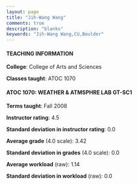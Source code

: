 ```yaml
---
layout: page
title: "Jih-Wang Wang" 
comments: true
description: "blanks"
keywords: "Jih-Wang Wang,CU,Boulder"
---
```

<head>
<script src="https://ajax.googleapis.com/ajax/libs/jquery/2.1.3/jquery.min.js"></script>
<script src="https://dl.dropboxusercontent.com/s/pc42nxpaw1ea4o9/highcharts.js?dl=0"></script>
<!-- <script src="../assets/js/highcharts.js"></script> -->
<style type="text/css">@font-face {
	font-family: "Bebas Neue";
	src: url(https://www.filehosting.org/file/details/544349/BebasNeue Regular.otf) format("opentype");
	}
	h1.Bebas { 
		font-family: "Bebas Neue", Verdana, Tahoma;
	}
</style>
</head>
	   
#### TEACHING INFORMATION

**College**: College of Arts and Sciences

**Classes taught**: ATOC 1070

#### ATOC 1070: WEATHER & ATMSPHRE LAB GT-SC1

**Terms taught**: Fall 2008

**Instructor rating**: 4.5

**Standard deviation in instructor rating**: 0.0

**Average grade** (4.0 scale): 3.42

**Standard deviation in grades** (4.0 scale): 0.0

**Average workload** (raw): 1.14

**Standard deviation in workload** (raw): 0.0

